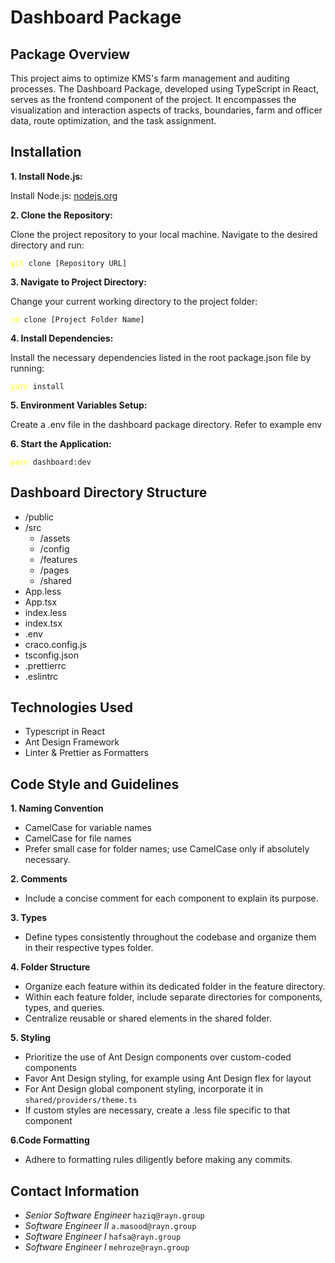 # **Dashboard Package**

## Package Overview

This project aims to optimize KMS's farm management and auditing processes. The Dashboard Package, developed using TypeScript in React, serves as the frontend component of the project. It encompasses the visualization and interaction aspects of tracks, boundaries, farm and officer data, route optimization, and the task assignment.

## **Installation**

**1. Install Node.js:**

Install Node.js:
[nodejs.org][1]

[1]: https://nodejs.org/en/download 'nodeJs download'

**2. Clone the Repository:**

Clone the project repository to your local machine. Navigate to the desired directory and run:

<pre><code><span style="color: yellow">git</span> clone [Repository URL]</code></pre>

**3. Navigate to Project Directory:**

Change your current working directory to the project folder:

<pre><code><span style="color: yellow">cd</span> clone [Project Folder Name]</code></pre>

**4. Install Dependencies:**

Install the necessary dependencies listed in the root package.json file by running:

<pre><code><span style="color: yellow">yarn</span> install</code></pre>

**5. Environment Variables Setup:**

Create a .env file in the dashboard package directory. Refer to example env

**6. Start the Application:**

<pre><code><span style="color: yellow">yarn</span> dashboard:dev</code></pre>

## Dashboard Directory Structure

- /public
- /src
  - /assets
  - /config
  - /features
  - /pages
  - /shared
- App.less
- App.tsx
- index.less
- index.tsx
- .env
- craco.config.js
- tsconfig.json
- .prettierrc
- .eslintrc

## Technologies Used

- Typescript in React
- Ant Design Framework
- Linter & Prettier as Formatters

## Code Style and Guidelines

**1. Naming Convention**

- CamelCase for variable names
- CamelCase for file names
- Prefer small case for folder names; use CamelCase only if absolutely necessary.

**2. Comments**

- Include a concise comment for each component to explain its purpose.

**3. Types**

- Define types consistently throughout the codebase and organize them in their respective types folder.

**4. Folder Structure**

- Organize each feature within its dedicated folder in the feature directory.
- Within each feature folder, include separate directories for components, types, and queries.
- Centralize reusable or shared elements in the shared folder.

**5. Styling**

- Prioritize the use of Ant Design components over custom-coded components
- Favor Ant Design styling, for example using Ant Design flex for layout
- For Ant Design global component styling, incorporate it in `shared/providers/theme.ts`
- If custom styles are necessary, create a .less file specific to that component

**6.Code Formatting**

- Adhere to formatting rules diligently before making any commits.

## Contact Information

- _Senior Software Engineer_ `haziq@rayn.group`
- _Software Engineer II_     `a.masood@rayn.group`
- _Software Engineer I_      `hafsa@rayn.group`
- _Software Engineer I_      `mehroze@rayn.group`
